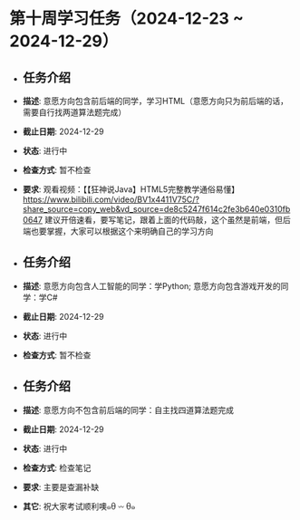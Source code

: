 # 第十周学习任务（2024-12-23 ~ 2024-12-29）

- ## 任务介绍
- **描述**: 意愿方向包含前后端的同学，学习HTML（意愿方向只为前后端的话，需要自行找两道算法题完成）
- **截止日期**: 2024-12-29
- **状态**: 进行中
- **检查方式**: 暂不检查
- **要求**: 观看视频：【【狂神说Java】HTML5完整教学通俗易懂】 https://www.bilibili.com/video/BV1x4411V75C/?share_source=copy_web&vd_source=de8c5247f614c2fe3b640e0310fb0647   建议开倍速看，要写笔记，跟着上面的代码敲，这个虽然是前端，但后端也要掌握，大家可以根据这个来明确自己的学习方向

- ## 任务介绍
- **描述**: 意愿方向包含人工智能的同学：学Python;
  ​		     意愿方向包含游戏开发的同学：学C#
- **截止日期**: 2024-12-29
- **状态**: 进行中
- **检查方式**: 暂不检查

- ## 任务介绍
- **描述**: 意愿方向不包含前后端的同学：自主找四道算法题完成
- **截止日期**: 2024-12-29
- **状态**: 进行中
- **检查方式**: 检查笔记
- **要求**: 主要是查漏补缺


- **其它**: 祝大家考试顺利噢๑ᦲ 𖥦 ᦲ๑  

